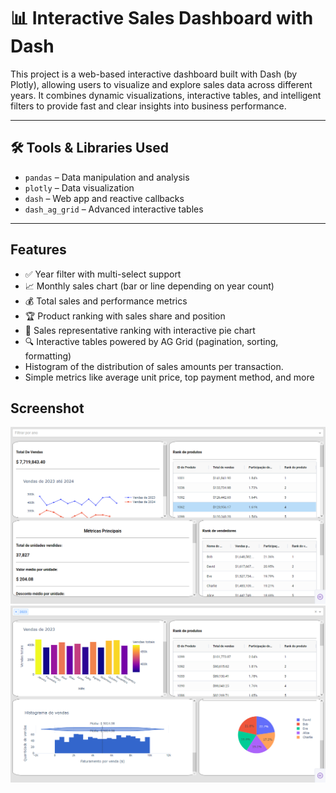 # 📊 Interactive Sales Dashboard with Dash

This project is a web-based interactive dashboard built with Dash (by Plotly), allowing users to visualize and explore sales data across different years. It combines dynamic visualizations, interactive tables, and intelligent filters to provide fast and clear insights into business performance.

---

## 🛠️ Tools & Libraries Used
- `pandas` – Data manipulation and analysis
- `plotly` – Data visualization
- `dash` – 	Web app and reactive callbacks
- `dash_ag_grid` – Advanced interactive tables

---

## Features
- ✅ Year filter with multi-select support
- 📈 Monthly sales chart (bar or line depending on year count)
- 💰 Total sales and performance metrics
- 🏆 Product ranking with sales share and position
- 👤 Sales representative ranking with interactive pie chart
- 🔍 Interactive tables powered by AG Grid (pagination, sorting, formatting)
- Histogram of the distribution of sales amounts per transaction.
- Simple metrics like average unit price, top payment method, and more

## Screenshot

![Basic interface](./screenshots/graphs1.png)
![A lot of graphs](./screenshots/graphs2.png)